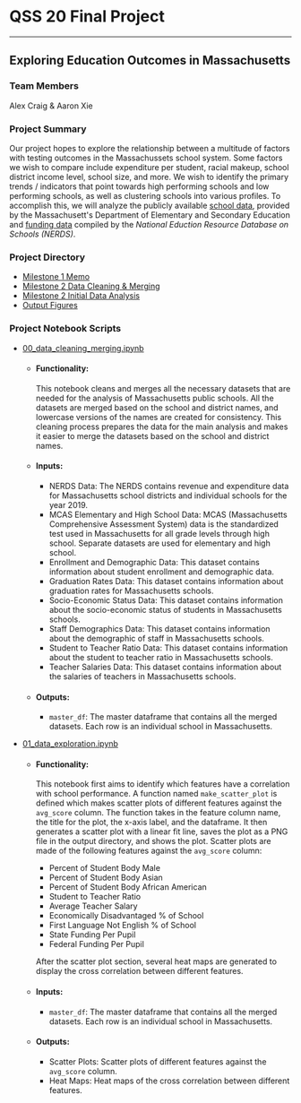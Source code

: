 # QSS 20 Final Project

---

## Exploring Education Outcomes in Massachusetts

### Team Members

Alex Craig & Aaron Xie

### Project Summary

Our project hopes to explore the relationship between a multitude of factors with testing outcomes in the Massachussets school system. Some factors we wish to compare include expenditure per student, racial makeup, school district income level, school size, and more. We wish to identify the primary trends / indicators that point towards high performing schools and low performing schools, as well as clustering schools into various profiles. To accomplish this, we will analyze the publicly available [school data](https://www.doe.mass.edu/SchDistrictData.html), provided by the Massachusett's Department of Elementary and Secondary Education and [funding data](https://edunomicslab.org/nerds/) compiled by the _National Eduction Resource Database on Schools (NERDS)_.

### Project Directory

- [Milestone 1 Memo](https://www.overleaf.com/read/hvfwqpmshnnk)
- [Milestone 2 Data Cleaning & Merging](https://github.com/alexcraig043/qss-20-final-project/blob/main/src/code/00_data_cleaning_merging.ipynb)
- [Milestone 2 Initial Data Analysis](https://github.com/alexcraig043/qss-20-final-project/blob/main/src/code/01_data_exploration.ipynb)
- [Output Figures](https://github.com/alexcraig043/qss-20-final-project/tree/main/src/output/figures)

### Project Notebook Scripts

- [00_data_cleaning_merging.ipynb](https://github.com/alexcraig043/qss-20-final-project/blob/main/src/code/00_data_cleaning_merging.ipynb)

  - #### Functionality:

    This notebook cleans and merges all the necessary datasets that are needed for the analysis of Massachusetts public schools. All the datasets are merged based on the school and district names, and lowercase versions of the names are created for consistency. This cleaning process prepares the data for the main analysis and makes it easier to merge the datasets based on the school and district names.

  - #### Inputs:

    - NERDS Data: The NERDS contains revenue and expenditure data for Massachusetts school districts and individual schools for the year 2019.
    - MCAS Elementary and High School Data: MCAS (Massachusetts Comprehensive Assessment System) data is the standardized test used in Massachusetts for all grade levels through high school. Separate datasets are used for elementary and high school.
    - Enrollment and Demographic Data: This dataset contains information about student enrollment and demographic data.
    - Graduation Rates Data: This dataset contains information about graduation rates for Massachusetts schools.
    - Socio-Economic Status Data: This dataset contains information about the socio-economic status of students in Massachusetts schools.
    - Staff Demographics Data: This dataset contains information about the demographic of staff in Massachusetts schools.
    - Student to Teacher Ratio Data: This dataset contains information about the student to teacher ratio in Massachusetts schools.
    - Teacher Salaries Data: This dataset contains information about the salaries of teachers in Massachusetts schools.

  - #### Outputs:
    - `master_df`: The master dataframe that contains all the merged datasets. Each row is an individual school in Massachusetts.

- [01_data_exploration.ipynb](https://github.com/alexcraig043/qss-20-final-project/blob/main/src/code/01_data_exploration.ipynb)

  - #### Functionality:

    This notebook first aims to identify which features have a correlation with school performance. A function named `make_scatter_plot` is defined which makes scatter plots of different features against the `avg_score` column. The function takes in the feature column name, the title for the plot, the x-axis label, and the dataframe. It then generates a scatter plot with a linear fit line, saves the plot as a PNG file in the output directory, and shows the plot. Scatter plots are made of the following features against the `avg_score` column:

    - Percent of Student Body Male
    - Percent of Student Body Asian
    - Percent of Student Body African American
    - Student to Teacher Ratio
    - Average Teacher Salary
    - Economically Disadvantaged % of School
    - First Language Not English % of School
    - State Funding Per Pupil
    - Federal Funding Per Pupil

    After the scatter plot section, several heat maps are generated to display the cross correlation between different features.

  - #### Inputs:

    - `master_df`: The master dataframe that contains all the merged datasets. Each row is an individual school in Massachusetts.

  - #### Outputs:

    - Scatter Plots: Scatter plots of different features against the `avg_score` column.
    - Heat Maps: Heat maps of the cross correlation between different features.
